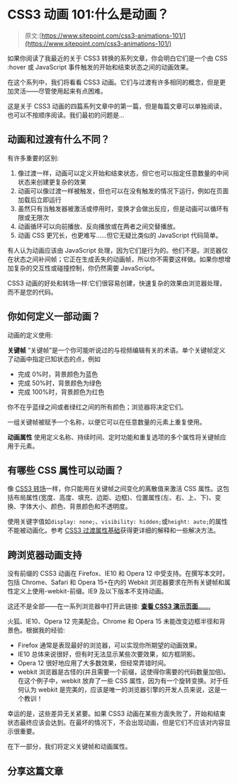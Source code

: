 # CSS3 动画 101:什么是动画？

> 原文:[https://www.sitepoint.com/css3-animations-101/](https://www.sitepoint.com/css3-animations-101/)

如果你阅读了我最近的关于 CSS3 转换的系列文章，你会明白它们是一个由 CSS :hover 或 JavaScript 事件触发的开始和结束状态之间的动画效果。

在这个系列中，我们将看看 CSS3 动画。它们与过渡有许多相同的概念，但是更加灵活——尽管使用起来有点困难。

这是关于 CSS3 动画的四篇系列文章中的第一篇，但是每篇文章可以单独阅读，也可以不按顺序阅读。我们最初的问题是…

## 动画和过渡有什么不同？

有许多重要的区别:

1.  像过渡一样，动画可以定义开始和结束状态，但它也可以指定任意数量的中间状态来创建更复杂的效果
2.  动画可以像过渡一样被触发，但也可以在没有触发的情况下运行，例如在页面加载后立即运行
3.  虽然只有当触发器被激活或停用时，变换才会做出反应，但是动画可以循环有限或无限次
4.  动画循环可以向前播放、反向播放或在两者之间交替播放。
5.  动画 CSS 更冗长，也更难写……但它无疑比类似的 JavaScript 代码简单。

有人认为动画应该由 JavaScript 处理，因为它们是行为的。他们不是。浏览器仅在状态之间补间帧；它正在生成丢失的动画帧，所以你不需要这样做。如果你想增加复杂的交互性或碰撞控制，你仍然需要 JavaScript。

CSS3 动画的好处和转场一样:它们很容易创建，快速复杂的效果由浏览器处理，而不是您的代码。

## 你如何定义一部动画？

动画的定义使用:

**关键帧**
“关键帧”是一个你可能听说过的与视频编辑有关的术语。单个关键帧定义了动画中指定已知状态的点，例如

*   完成 0%时，背景颜色为蓝色
*   完成 50%时，背景颜色为绿色
*   完成 100%时，背景颜色为红色

你不在乎蓝绿之间或者绿红之间的所有颜色；浏览器将决定它们。

一组关键帧被赋予一个名称，以便它可以在任意数量的元素上重复使用。

**动画属性**
使用定义名称、持续时间、定时功能和重复选项的多个属性将关键帧应用于元素。

## 有哪些 CSS 属性可以动画？

像 [CSS3 转场](/css3-transition-properties/)一样，你只能用在关键帧之间变化的离散值来激活 CSS 属性。这包括布局属性(宽度、高度、填充、边距、边框)、位置属性(左、右、上、下)、变换、字体大小、颜色、背景颜色和不透明度。

使用关键字值如`display: none;`、`visibility: hidden;`或`height: auto;`的属性不能被动画化。参考 [CSS3 过渡属性基础](/css3-transition-properties/)获得更详细的解释和一些解决方法。

## 跨浏览器动画支持

没有前缀的 CSS3 动画在 Firefox、IE10 和 Opera 12 中受支持。在撰写本文时，包括 Chrome、Safari 和 Opera 15+在内的 Webkit 浏览器要求在所有关键帧和属性定义上使用-webkit-前缀。IE9 及以下版本不支持动画。

这还不是全部——在一系列浏览器中打开此链接:
[**查看 CSS3 演示页面……**](https://blogs.sitepointstatic.com/examples/tech/css3-animations/css3demo.html)

火狐、IE10、Opera 12 完美配合。Chrome 和 Opera 15 未能改变边框半径和背景色。根据我的经验:

*   Firefox 通常是表现最好的浏览器，可以实现你所期望的动画效果。
*   IE10 总体来说很好，但有时无法显示某些次要效果，如方框阴影。
*   Opera 12 很好地应用了大多数效果，但经常弄错时间。
*   webkit 浏览器是古怪的(并且需要一个前缀，这使得你需要的代码数量加倍)。在这个例子中，webkit 放弃了一些 CSS 属性，因为有一个旋转变换。对于任何认为 webkit 是完美的，应该是唯一的浏览器引擎的开发人员来说，这是一个教训！

幸运的是，这些差异无关紧要。如果 CSS3 动画在某些方面失败了，开始和结束状态最终应该会达到。在最坏的情况下，不会出现动画，但是它们不应该对内容显示很重要。

在下一部分，我们将定义关键帧和动画属性。

## 分享这篇文章